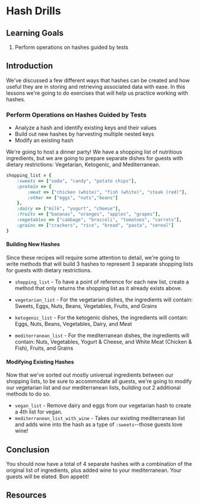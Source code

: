 # Hash Drills

## Learning Goals

1. Perform operations on hashes guided by tests

## Introduction

We've discussed a few different ways that hashes can be created and
how useful they are in storing and retrieving associated data with ease.
In this lessons we're going to do exercises that will help us practice
working with hashes.


### Perform Operations on Hashes Guided by Tests

* Analyze a hash and identify existing keys and their values
* Build out new hashes by harvesting multiple nested keys
* Modify an existing hash

We're going to host a dinner party! We have a shopping list of nutritious ingredients, but we are going to prepare separate dishes for guests with dietary restrictions: Vegetarian, Ketogenic, and Mediterranean.

```ruby
shopping_list = {
    :sweets => ["soda", "candy", "potato chips"],
    :protein => {
        :meat => ["chicken (white)", "fish (white)", "steak (red)"],
        :other => ["eggs", "nuts","beans"]
    },
    :dairy => ["milk", "yogurt", "cheese"],
    :fruits => ["bananas", "oranges", "apples", "grapes"],
    :vegetables => ["cabbage", "broccoli", "tomatoes", "carrots"],
    :grains => ["crackers", "rice", "bread", "pasta", "cereal"]
}
```

#### Building New Hashes

Since these recipes will require some attention to detail, we're going to write methods that will build 3 hashes to represent 3 separate shopping lists for guests with dietary restrictions.

* `shopping_list` - To have a point of reference for each new list, create a method that only returns the shopping list as it already exists above.

* `vegetarian_list` - For the vegetarian dishes, the ingredients will contain: Sweets, Eggs, Nuts, Beans, Vegetables, Fruits, and Grains

* `ketogenic_list` - For the ketogenic dishes, the ingredients will contain: Eggs, Nuts, Beans, Vegetables, Dairy, and Meat

* `mediterranean_list` - For the mediterranean dishes, the ingredients will contain: Nuts, Vegetables, Yogurt & Cheese, and White Meat (Chicken & Fish), Fruits, and Grains

#### Modifying Existing Hashes

Now that we've sorted out mostly universal ingredients between our shopping lists, to be sure to accommodate all guests, we're going to modify our vegetarian list and our mediterranean lists, building out 2 additional methods to do so.

* `vegan_list` - Remove dairy and eggs from our vegetarian hash to create a 4th list for vegan.
* `mediterranean_list_with_wine` - Takes our existing mediterranean list and adds wine into the hash as a type of `:sweets`--those guests love wine!

## Conclusion

You should now have a total of 4 separate hashes with a combination of the original list of ingredients, plus added wine to your mediterranean. Your guests will be elated. Bon appetit!

## Resources
